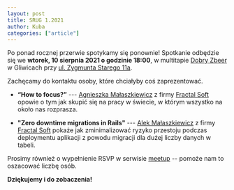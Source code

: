 ```yaml
---
layout: post
title: SRUG 1.2021
author: Kuba
categories: ["article"]
---
```


Po ponad rocznej przerwie spotykamy się ponownie! Spotkanie odbędzie
się we **wtorek, 10&nbsp;sierpnia&nbsp;2021 o godzinie 18:00**, w
multitapie [Dobry Zbeer](https://www.facebook.com/DobryZbeer/) w
Gliwicach przy
[ul.&nbsp;Zygmunta&nbsp;Starego&nbsp;11a](https://www.google.com/maps/place/Zygmunta+Starego+11a,+44-100+Gliwice/).

Zachęcamy do kontaktu osoby, które chciałyby coś zaprezentować.

- **“How to focus?”** ---
  [Agnieszka Małaszkiewicz](https://womanonrails.com/pl/)
  z firmy [Fractal Soft](https://fractalsoft.org/pl)
  opowie o tym jak skupić się na pracy w świecie,
  w którym wszystko na około nas rozprasza.

- **"Zero downtime migrations in Rails"** ---
  [Alek Małaszkiewicz](https://torrocus.com)
  z firmy [Fractal Soft](https://fractalsoft.org)
  pokaże jak zminimalizować ryzyko przestoju podczas deploymentu
  aplikacji z powodu migracji dla dużej liczby danych w tabeli.

Prosimy również o wypełnienie RSVP w serwisie
[meetup](https://www.meetup.com/srugpl/events/279776580/) -- pomoże
nam to oszacować liczbę osób.

**Dziękujemy i do zobaczenia!**
